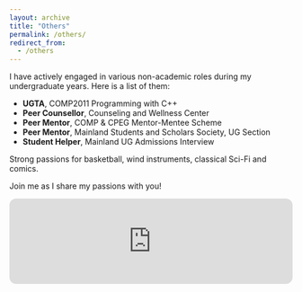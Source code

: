 ```yaml
---
layout: archive
title: "Others"
permalink: /others/
redirect_from:
  - /others
---
```


I have actively engaged in various non-academic roles during my undergraduate years. Here is a list of them:

- **UGTA**, COMP2011 Programming with C++
- **Peer Counsellor**, Counseling and Wellness Center
- **Peer Mentor**, COMP & CPEG Mentor-Mentee Scheme
- **Peer Mentor**, Mainland Students and Scholars Society, UG Section
- **Student Helper**, Mainland UG Admissions Interview

Strong passions for basketball, wind instruments, classical Sci-Fi and comics. 

Join me as I share my passions with you!


<iframe style="border-radius:12px" src="https://open.spotify.com/embed/track/2dS3q1l9KWQG1oKhrdOlgm?utm_source=generator" width="100%" height="152" frameBorder="0" allowfullscreen="" allow="autoplay; clipboard-write; encrypted-media; fullscreen; picture-in-picture" loading="lazy"></iframe>
